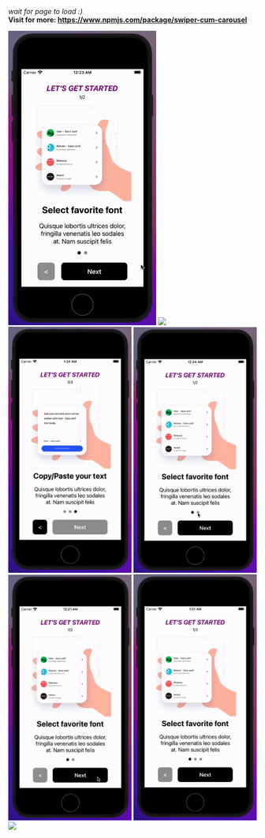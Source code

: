 _wait for page to load :)_ <br>
**Visit for more: https://www.npmjs.com/package/swiper-cum-carousel**

<div>
  <div style={{flexDirection:'row',alignItems:'center',justifyContent:'center',flex:1}}>
    <img src="https://github.com/MhtChawla/glimpse-of-mywork/blob/1ebba311682ce6a5ff056131c412b559ed3ad8fc/0pensource%20-%20Contribution/swiper-cum-carousel/FingerSwipe.gif" width="300" />
    <img src="https://github.com/MhtChawla/glimpse-of-mywork/blob/main/0pensource%20-%20Contribution/swiper-cum-carousel/CarouselCards.gif" width="500" />
  </div>
   <div>
    <img src="https://github.com/MhtChawla/glimpse-of-mywork/blob/1ebba311682ce6a5ff056131c412b559ed3ad8fc/0pensource%20-%20Contribution/swiper-cum-carousel/FadingAnimation.gif" width="250" />
    <img src="https://github.com/MhtChawla/glimpse-of-mywork/blob/1ebba311682ce6a5ff056131c412b559ed3ad8fc/0pensource%20-%20Contribution/swiper-cum-carousel/PaginationSwipe.gif" width="250" />
    <img src="https://github.com/MhtChawla/glimpse-of-mywork/blob/main/0pensource%20-%20Contribution/swiper-cum-carousel/ButtonSwipe.gif" width="250" />
    <img src="https://github.com/MhtChawla/glimpse-of-mywork/blob/main/0pensource%20-%20Contribution/swiper-cum-carousel/Autoplay.gif" width="250" />
    <img src="https://github.com/MhtChawla/glimpse-of-mywork/blob/main/0pensource%20-%20Contribution/swiper-cum-carousel/CarouselCardsWithPagingEnabled.gif" width="350" />
  </div>
</div>
